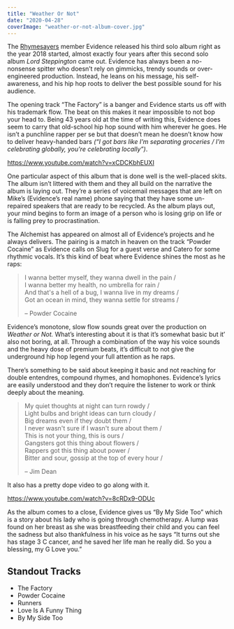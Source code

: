 ```yaml
---
title: "Weather Or Not"
date: "2020-04-28"
coverImage: "weather-or-not-album-cover.jpg"
---
```


The [Rhymesayers](https://rhymesayers.com/artists/evidence) member Evidence released his third solo album right as the year 2018 started, almost exactly four years after this second solo album _Lord Steppington_ came out. Evidence has always been a no-nonsense spitter who doesn’t rely on gimmicks, trendy sounds or over-engineered production. Instead, he leans on his message, his self-awareness, and his hip hop roots to deliver the best possible sound for his audience.

The opening track “The Factory” is a banger and Evidence starts us off with his trademark flow. The beat on this makes it near impossible to not bop your head to. Being 43 years old at the time of writing this, Evidence does seem to carry that old-school hip hop sound with him wherever he goes. He isn’t a punchline rapper per se but that doesn’t mean he doesn’t know how to deliver heavy-handed bars _(“I got bars like I'm separating groceries / I'm celebrating globally, you're celebrating locally”)_. 

https://www.youtube.com/watch?v=xCDCKbhEUXI

One particular aspect of this album that is done well is the well-placed skits. The album isn’t littered with them and they all build on the narrative the album is laying out. They’re a series of voicemail messages that are left on Mike’s (Evidence’s real name) phone saying that they have some un-repaired speakers that are ready to be recycled. As the album plays out, your mind begins to form an image of a person who is losing grip on life or is falling prey to procrastination.

The Alchemist has appeared on almost all of Evidence’s projects and he always delivers. The pairing is a match in heaven on the track “Powder Cocaine” as Evidence calls on Slug for a guest verse and Catero for some rhythmic vocals. It’s this kind of beat where Evidence shines the most as he raps:

> I wanna better myself, they wanna dwell in the pain /  
> I wanna better my health, no umbrella for rain /  
> And that's a hell of a bug, I wanna live in my dreams /  
> Got an ocean in mind, they wanna settle for streams /
> 
> – Powder Cocaine

Evidence’s monotone, slow flow sounds great over the production on _Weather or Not._ What’s interesting about it is that it’s somewhat basic but it’ also not boring, at all. Through a combination of the way his voice sounds and the heavy dose of premium beats, it’s difficult to not give the underground hip hop legend your full attention as he raps.

There’s something to be said about keeping it basic and not reaching for double entendres, compound rhymes, and homophones. Evidence’s lyrics are easily understood and they don’t require the listener to work or think deeply about the meaning.

> My quiet thoughts at night can turn rowdy /  
> Light bulbs and bright ideas can turn cloudy /  
> Big dreams even if they doubt them /  
> I never wasn't sure if I wasn't sure about them /  
> This is not your thing, this is ours /  
> Gangsters got this thing about flowers /  
> Rappers got this thing about power /  
> Bitter and sour, gossip at the top of every hour /
> 
> – Jim Dean

It also has a pretty dope video to go along with it.

https://www.youtube.com/watch?v=8cRDx9-ODUc

As the album comes to a close, Evidence gives us “By My Side Too” which is a story about his lady who is going through chemotherapy. A lump was found on her breast as she was breastfeeding their child and you can feel the sadness but also thankfulness in his voice as he says “It turns out she has stage 3 C cancer, and he saved her life man he really did. So you a blessing, my G Love you.”

## **Standout Tracks**

- The Factory
- Powder Cocaine
- Runners
- Love Is A Funny Thing
- By My Side Too
